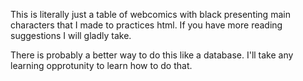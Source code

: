 This is literally just a table of webcomics with black presenting main characters that I made to practices html. If you have more reading suggestions I will gladly take.

There is probably a better way to do this like a database. I'll take any learning opprotunity to learn how to do that.
